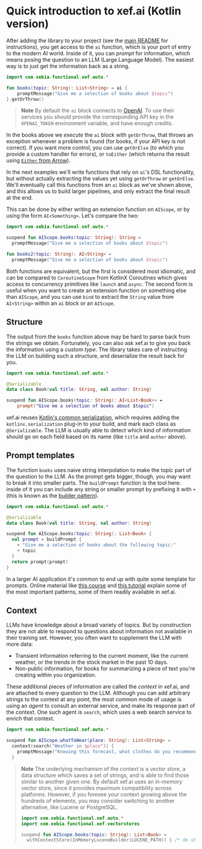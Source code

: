 # Quick introduction to xef.ai (Kotlin version)

After adding the library to your project
(see the [main README](https://github.com/xebia-functional/xef/blob/main/README.md) for instructions),
you get access to the `ai` function, which is your port of entry to the modern AI world.
Inside of it, you can _prompt_ for information, which means posing the question to an LLM
(Large Language Model). The easiest way is to just get the information back as a string.

```kotlin
import com.xebia.functional.xef.auto.*

fun books(topic: String): List<String> = ai {
    promptMessage("Give me a selection of books about $topic")
}.getOrThrow()
```

> **Note**
> By default the `ai` block connects to [OpenAI](https://platform.openai.com/).
> To use their services you should provide the corresponding API key in the `OPENAI_TOKEN`
> environment variable, and have enough credits.

In the books above we _execute_ the `ai` block with `getOrThrow`, that throws an exception
whenever a problem is found (for books, if your API key is not correct). If you want more
control, you can use `getOrElse` (to which you provide a custom handler for errors), or
`toEither` (which returns the result using 
[`Either` from Arrow](https://arrow-kt.io/learn/typed-errors/either-and-ior/)).

In the next examples we'll write functions that rely on `ai`'s DSL functionality, 
but without actually extracting the values yet using `getOrThrow` or `getOrElse`.
We'll eventually call this functions from an `ai` block as we've shown above, and
this allows us to build larger pipelines, and only extract the final result at the end.

This can be done by either writing an extension function on `AIScope`, or by using the form `AI<Something>`.
Let's compare the two:

```kotlin
import com.xebia.functional.xef.auto.*

suspend fun AIScope.books(topic: String): String =
  promptMessage("Give me a selection of books about $topic")

fun books2(topic: String): AI<String> =
  promptMessage("Give me a selection of books about $topic")
```

Both functions are equivalent, but the first is considered most idiomatic, and can be compared to
`CoroutineScope` from KotlinX Coroutines which gives access to concurrency primitives like `launch` and `async`.
The second form is useful when you want to create an extension function on something else than `AIScope`,
and you can use `bind` to extract the `String` value from `AI<String>` within an `ai` block or an `AIScope`.

## Structure

The output from the `books` function above may be hard to parse back from the
strings we obtain. Fortunately, you can also ask xef.ai to give you back the information
using a _custom type_. The library takes care of instructing the LLM on building such
a structure, and deserialize the result back for you.

```kotlin
import com.xebia.functional.xef.auto.*

@Serializable
data class Book(val title: String, val author: String)

suspend fun AIScope.books(topic: String): AI<List<Book>> =
    prompt("Give me a selection of books about $topic")
```

xef.ai reuses [Kotlin's common serialization](https://kotlinlang.org/docs/serialization.html),
which requires adding the `kotlinx.serialization` plug-in to your build, and mark each
class as `@Serializable`. The LLM is usually able to detect which kind of information should
go on each field based on its name (like `title` and `author` above).

## Prompt templates

The function `books` uses naive string interpolation to make the topic part of the question
to the LLM. As the prompt gets bigger, though, you may want to break it into smaller parts.
The `buildPrompt` function is the tool here: inside of it you can include any string or
smaller prompt by prefixing it with `+`
(this is known as the [builder pattern](https://kotlinlang.org/docs/type-safe-builders.html)).

```kotlin
import com.xebia.functional.xef.auto.*

@Serializable
data class Book(val title: String, val author: String)

suspend fun AIScope.books(topic: String): List<Book> {
  val prompt = buildPrompt {
    + "Give me a selection of books about the following topic:"
    + topic
  }
  return prompt(prompt)
}
```

In a larger AI application it's common to end up with quite some template for prompts.
Online material like [this course](https://www.deeplearning.ai/short-courses/chatgpt-prompt-engineering-for-developers/)
and [this tutorial](https://learnprompting.org/docs/intro) explain some of the most important patterns,
some of them readily available in xef.ai.

## Context

LLMs have knowledge about a broad variety of topics. But by construction they are not able
to respond to questions about information not available in their training set. However, you
often want to supplement the LLM with more data:
- Transient information referring to the current moment, like the current weather, or
  the trends in the stock market in the past 10 days.
- Non-public information, for books for summarizing a piece of text you're creating
  within you organization.

These additional pieces of information are called the _context_ in xef.ai, and are attached
to every question to the LLM. Although you can add arbitrary strings to the context at any
point, the most common mode of usage is using an _agent_ to consult an external service,
and make its response part of the context. One such agent is `search`, which uses a web
search service to enrich that context.

```kotlin
import com.xebia.functional.xef.auto.*

suspend fun AIScope.whatToWear(place: String): List<String> =
  context(search("Weather in $place")) {
    promptMessage("Knowing this forecast, what clothes do you recommend I should wear?")
  }
```

> **Note**
> The underlying mechanism of the context is a _vector store_, a data structure which
> saves a set of strings, and is able to find those similar to another given one.
> By default xef.ai uses an _in-memory_ vector store, since it provides maximum
> compatibility across platforms. However, if you foresee your context growing above
> the hundreds of elements, you may consider switching to another alternative, like
> Lucene or PostgreSQL.
> 
> ```kotlin
> import com.xebia.functional.xef.auto.*
> import com.xebia.functional.xef.vectorstores
> 
> suspend fun AIScope.books(topic: String): List<Book> =
>   withContextStore(InMemoryLuceneBuilder(LUCENE_PATH)) { /* do stuff */ }
> ```
